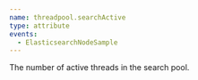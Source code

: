 ```yaml
---
name: threadpool.searchActive
type: attribute
events:
  - ElasticsearchNodeSample
---
```


The number of active threads in the search pool.